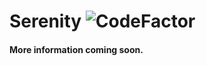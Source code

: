 # Serenity ![CodeFactor](https://www.codefactor.io/repository/github/hellbound1337/serenity/badge)

#### More information coming soon.

